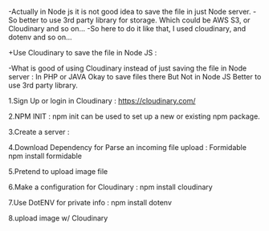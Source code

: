 -Actually in Node js it is not good idea to save the file in just Node server.
-So better to use 3rd party library for storage.
Which could be AWS S3, or Cloudinary and so on...
-So here to do it like that, I used cloudinary, and dotenv and so on...

+Use Cloudinary to save the file in Node JS :

-What is good of using Cloudinary instead of just saving the file in Node server : 
In PHP or JAVA Okay to save files there But Not in Node JS Better to use 3rd party library.

1.Sign Up or login in Cloudinary :
https://cloudinary.com/

2.NPM INIT :
npm init <initialiser> can be used to set up a new or existing npm package.

3.Create a server :

4.Download Dependency for Parse an incoming file upload :
Formidable npm install formidable

5.Pretend to upload image file

6.Make a configuration for Cloudinary :
npm install cloudinary 

7.Use DotENV for private info :
npm install dotenv

8.upload image w/ Cloudinary
